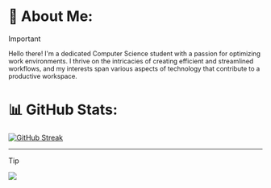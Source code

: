 # :sparkler: About Me:


> [!IMPORTANT]
> <span style="font-size:0.9em;">Hello there! I'm a dedicated Computer Science student with a passion for optimizing work environments. I thrive on the intricacies of creating efficient and streamlined workflows, and my interests span various aspects of technology that contribute to a productive workspace.</span>

# 📊 GitHub Stats:
<a href="https://git.io/streak-stats"><img src="https://github-readme-streak-stats.herokuapp.com?user=ml3m&theme=darcula&hide_border=true&border_radius=5.3&card_width=900" alt="GitHub Streak" /></a>

---

> [!TIP]
> ![](https://komarev.com/ghpvc/?username=ml3m)
